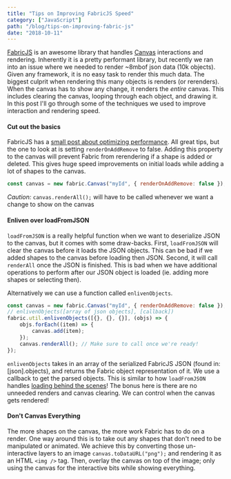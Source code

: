 ```yaml
---
title: "Tips on Improving FabricJS Speed"
category: ["JavaScript"]
path: "/blog/tips-on-improving-fabric-js"
date: "2018-10-11"
---
```


[FabricJS](http://fabricjs.com/) is an awesome library that handles [Canvas](https://developer.mozilla.org/en-US/docs/Web/API/Canvas_API) interactions and rendering. Inherently it is a pretty performant library, but recently we ran into an issue where we needed to render ~8mbof json data (10k objects). Given any framework, it is no easy task to render this much data. The biggest culprit when rendering this many objects is renders (or rerenders). When the canvas has to show any change, it renders the _entire_ canvas. This includes clearing the canvas, looping through each object, and drawing it. In this post I'll go through some of the techniques we used to improve interaction and rendering speed.

#### Cut out the basics

FabricJS has a [small post about optimizing performance](https://github.com/fabricjs/fabric.js/wiki/Optimizing-performance). All great tips, but the one to look at is setting `renderOnAddRemove` to false. Adding this property to the canvas will prevent Fabric from rerendering if a shape is added or deleted. This gives huge speed improvements on initial loads while adding a lot of shapes to the canvas.

```js
const canvas = new fabric.Canvas("myId", { renderOnAddRemove: false });
```

_Caution:_ `canvas.renderAll();` will have to be called whenever we want a change to show on the canvas

#### Enliven over loadFromJSON

`loadFromJSON` is a really helpful function when we want to deserialize JSON to the canvas, but it comes with some draw-backs. First, `loadFromJSON` will clear the canvas before it loads the JSON objects. This can be bad if we added shapes to the canvas before loading then JSON. Second, it will call `renderAll` once the JSON is finished. This is bad when we have additional operations to perform after our JSON object is loaded (ie. adding more shapes or selecting then).

Alternatively we can use a function called `enlivenObjects`.

```js
const canvas = new fabric.Canvas("myId", { renderOnAddRemove: false }););
// enlivenObjects([array of json objects], [callback])
fabric.util.enlivenObjects([{}, {}, {}], (objs) => {
    objs.forEach((item) => {
        canvas.add(item);
    });
    canvas.renderAll(); // Make sure to call once we're ready!
});
```

`enlivenObjects` takes in an array of the serialized FabricJS JSON (found in: [json].objects), and returns the Fabric object representation of it. We use a callback to get the parsed objects. This is similar to how `loadFromJSON` handles [loading behind the scenes](https://github.com/fabricjs/fabric.js/blob/464708aafccc0d5a4e3a7b6604db2d00ad3bc475/src/mixins/canvas_serialization.mixin.js#L55)! The bonus here is there are no unneeded renders and canvas clearing. We can control when the canvas gets rendered!

#### Don't Canvas Everything

The more shapes on the canvas, the more work Fabric has to do on a render. One way around this is to take out any shapes that don't need to be manipulated or animated. We achieve this by converting those un-interactive layers to an image `canvas.toDataURL("png");` and rendering it as an HTML `<img />` tag. Then, overlay the canvas on top of the image; only using the canvas for the interactive bits while showing everything.
